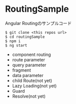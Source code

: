 # RoutingSample

Angular Routingのサンプルコード

```shell
$ git clone <this repos url>
$ cd routingSample
$ npm i
$ ng start
```

* component routing
* route parameter
* query parameter
* fragment
* data parameter
* child Route(not yet)
* Lazy Loading(not yet)
* Guard
* Resolve(not yet)
